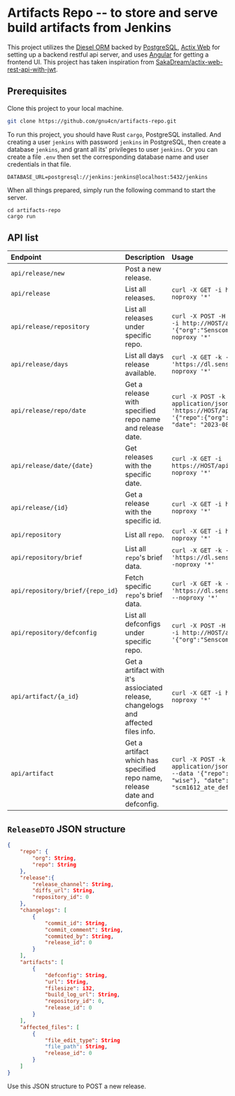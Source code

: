 # Artifacts Repo -- to store and serve build artifacts from Jenkins

This project utilizes the [Diesel ORM](https://diesel.rs) backed by [PostgreSQL](https://www.postgresql.org/), [Actix Web](https://actix.rs) for setting up a backend restful api server, and uses [Angular](https://angular.io) for getting a frontend UI. This project has taken inspiration from [SakaDream/actix-web-rest-api-with-jwt](https://github.com/SakaDream/actix-web-rest-api-with-jwt).

## Prerequisites

Clone this project to your local machine.

```bash
git clone https://github.com/gnu4cn/artifacts-repo.git
```

To run this project, you should have Rust `cargo`, PostgreSQL installed. And creating a user `jenkins` with password `jenkins` in PostgreSQL, then create a database `jenkins`, and grant all its' privileges to user `jenkins`. Or you can create a file `.env` then set the corresponding database name and user credentials in that file.

```env
DATABASE_URL=postgresql://jenkins:jenkins@localhost:5432/jenkins
```

When all things prepared, simply run the following command to start the server.

```console
cd artifacts-repo
cargo run
```

## API list

| Endpoint | Description | Usage |
| :-- | :-- | :-- |
| `api/release/new` | Post a new release. | |
| `api/release` | List all releases. | `curl -X GET -i https://HOST/api/release --noproxy '*'`|
| `api/release/repository` | List all releases under specific repo. | `curl -X POST -H 'Content-Type: application/json' -i http://HOST/api/release/repository --data '{"org":"Senscomm","repo":"taihu_wise"}' --noproxy '*'` |
| `api/release/days` | List all days release available. | `curl -X GET -k -i 'https://dl.senscomm.com/api/release/days' --noproxy '*'` |
| `api/release/repo/date` | Get a release with specified repo name and release date. | `curl -X POST -k -H 'Content-Type: application/json' -i 'https://HOST/api/release/repo/date' --data '{"repo":{"org": "Senscomm", "repo": "wise"}, "date": "2023-08-29"}' --noproxy '*'` |
| `api/release/date/{date}` | Get releases with the specific date. | `curl -X GET -i https://HOST/api/release/date/2023-08-23 --noproxy '*'` |
| `api/release/{id}` | Get a release with the specific id. | `curl -X GET -i https://HOST/api/release/1 --noproxy '*'` |
| `api/repository` | List all `repo`. | `curl -X GET -i https://HOST/api/repository --noproxy '*'` |
| `api/repository/brief` | List all `repo`'s brief data. | `curl -X GET -k -i 'https://dl.senscomm.com/api/repository/brief' --noproxy '*'` |
| `api/repository/brief/{repo_id}` | Fetch specific `repo`'s brief data. | `curl -X GET -k -i 'https://dl.senscomm.com/api/repository/brief/1' --noproxy '*'` |
| `api/repository/defconfig` | List all defconfigs under specific repo. | `curl -X POST -H 'Content-Type: application/json' -i http://HOST/api/repository/defconfig --data '{"org":"Senscomm","repo":"wise"}' --noproxy '*'` |
| `api/artifact/{a_id}` | Get a artifact with it's assiociated release, changelogs and affected files info. | `curl -X GET -i https://HOST/api/artifact/2 --noproxy '*'` |
| `api/artifact` | Get a artifact which has specified repo name, release date and defconfig. | `curl -X POST -k -H 'Content-Type: application/json' -i 'https://HOST/api/artifact' --data '{"repo":{"org": "Senscomm", "repo": "wise"}, "date": "2023-08-29", "defconfig": "scm1612_ate_defconfig"}' --noproxy '*'` |


## `ReleaseDTO` JSON structure

```json
{
    "repo": {
        "org": String,
        "repo": String
    },
    "release":{
        "release_channel": String,
        "diffs_url": String,
        "repository_id": 0
    },
    "changelogs": [
        {
            "commit_id": String,
            "commit_comment": String,
            "commited_by": String,
            "release_id": 0
        }
    ],
    "artifacts": [
        {
            "defconfig": String,
            "url": String,
            "filesize": i32,
            "build_log_url": String,
            "repository_id": 0,
            "release_id": 0
        }
    ],
    "affected_files": [
        {
            "file_edit_type": String
            "file_path": String,
            "release_id": 0
        }
    ]
}
```

Use this JSON structure to POST a new release.
